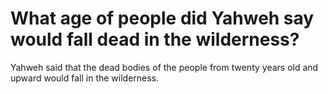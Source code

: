 # What age of people did Yahweh say would fall dead in the wilderness?

Yahweh said that the dead bodies of the people from twenty years old and upward would fall in the wilderness.
